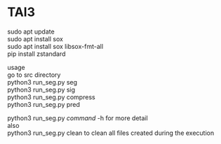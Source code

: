 # TAI3
sudo apt update  
sudo apt install sox  
sudo apt install sox libsox-fmt-all  
pip install zstandard  

usage  
go to src directory  
python3 run_seg.py seg   
python3 run_seg.py sig  
python3 run_seg.py compress  
python3 run_seg.py pred  

python3 run_seg.py *command* -h  for more detail  
also  
python3 run_seg.py clean to clean all files created during the execution
